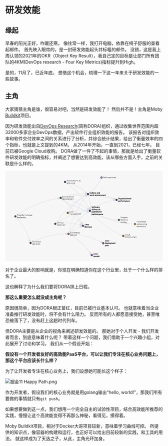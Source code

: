 # 研发效能

## 缘起

早春的阳光正好，咋暖还寒。
像往常一样，我打开电脑，依靠在椅子舒服的查看起邮件。
首先映入眼帘的，是一封研发效能起头并标粗的邮件。
没错，这是我上周认领的2021年的OKR（Object Key Result），我自己定的目标是让部门所有团队的4KM(DevOps research - Four Key Metrics)指标提升到High。

是的，11月了，已近年底。
想借这个机会，梳理一下这一年来关于研发效能的一些故事。

## 主角

大家猜猜主角是谁，很容易对吧，当然是研发效能了！
然后并不是！主角是Moby [Buildkit](https://github.com/moby/buildkit)项目。

因为研发效能出自[DevOps Research](https://www.devops-research.com/research.html)(简称DORA)组织，通过收集世界范围内超32000多家企业DevOps数据，产出软件行业组织效能的报告。
该报告对组织效率和软件交付效率之间的关系进行了分析，并综合统计结果，给出了衡量效率的四个指标，也就是上文提到的4KM。
从2014年开始，一直到2021，已经七年。
目前已被Google Cloud收购。
DORA做了一件了不起的事情，那就是给出了衡量软件研发效能的明确指标，并阐述了想要达到高效能，该从哪些方面入手，之前的关联是什么样的。

![WechatIMG13.png](./img/WechatIMG13.png)

对于企业最大的影响就是，你现在明确知道你在这个行业里，处于一个什么样的排名了。

这也解释了为什么我们要将DORA排上日程。

**那这么重要怎么就没成主角呢？**

原因很简单，因为DORA根正苗红，目前已被行业基本认可。
也就意味着当企业准备推行研发效能时，将不会有什么阻力。
反而所有的人都愿意接受她，甚至唯恐被落下了，没有赶上这趟时代列车。

但DORA主要是从企业的视角来阐述研发效能的。
那她对于个人开发 - 我们开发者而言，到底意味着什么呢？
带着这样一个问题，我们借助于一个兴趣小组，对此展开了讨论和学习。
我们从一个假设开始：

**假设有一个开发者友好的高效能PaaS平台，可以让我们专注在核心业务问题上，那这个平台应该长什么样？**

为了让开发者专注在核心业务上，我们设想她可能长这个样子：

![掘金11 Happy Path.png](https://p9-juejin.byteimg.com/tos-cn-i-k3u1fbpfcp/cfd65858176c4d90b3c01430c6567543~tplv-k3u1fbpfcp-watermark.image?)

作为开发者，假设我们的核心业务就是用golang输出“hello, world!”，那我们所有要做的事情就只有`git push`。

如果想要做到这一点，我们想用一个完全自主的试验性项目，结合高效能所推荐的实践，慢慢让这个高效能变得不再那么神秘，看得见，摸得着。

Moby Buildkit项目，相对于Docker大哥项目较新，意味着学习曲线可控。
所提供的知识点，像容器的构建和运行，也正好可以给出目前较新的实践，和工具的用法。
就这样成为了天选之子，从此，主角光环加身。

